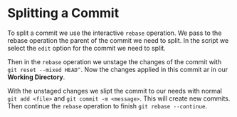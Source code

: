 # Splitting a Commit

To split a commit we use the interactive `rebase` operation. We pass to the rebase operation the parent of the commit we need to split. In the script we select the `edit` option for the commit we need to split.

Then in the `rebase` operation we unstage the changes of the commit with `git reset --mixed HEAD^`. Now the changes applied in this commit ar in our **Working Directory**.

With the unstaged changes we slipt the commit to our needs with normal `git add <file>` and `git commit -m <message>`. This will create new commits. Then continue the `rebase` operation to finish `git rebase --continue`.
